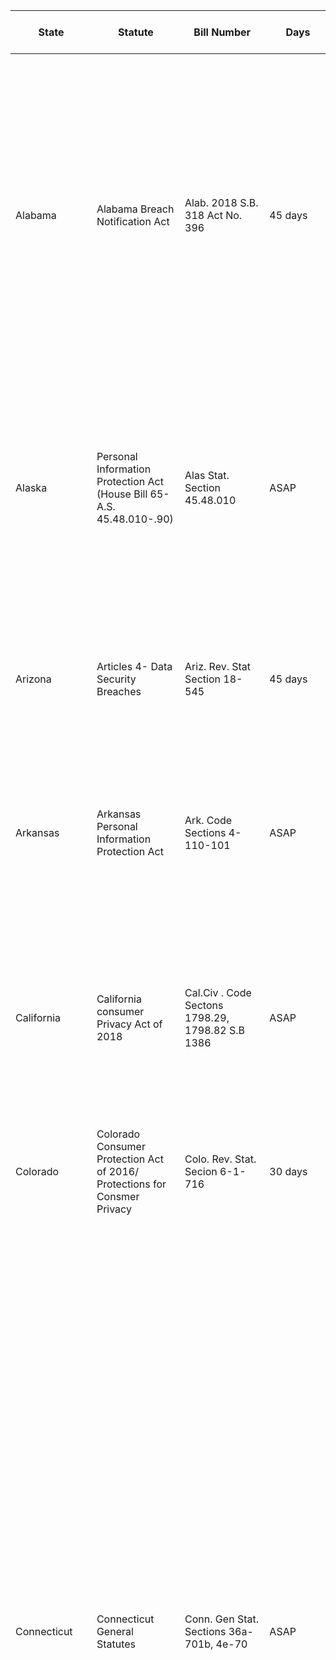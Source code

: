 | State          | Statute                                                                                                      | Bill Number                                                            | Days        | Credit-Mon.                                                                               | Attorney General office info                                                                                                                                         | Breach law highlights                                                                                                                                                                                                                                                                                                                                                                                                                                                                                                                                                                                                                                                                                                                                                                                                                                                                                                                                                                                                                                                                                                                                                                                                                                                                                                                                                                                                                                                                                                                     | Time-Table Updates & Ammendments                                                                                             |
|----------------|--------------------------------------------------------------------------------------------------------------|------------------------------------------------------------------------|-------------|-------------------------------------------------------------------------------------------|----------------------------------------------------------------------------------------------------------------------------------------------------------------------|-------------------------------------------------------------------------------------------------------------------------------------------------------------------------------------------------------------------------------------------------------------------------------------------------------------------------------------------------------------------------------------------------------------------------------------------------------------------------------------------------------------------------------------------------------------------------------------------------------------------------------------------------------------------------------------------------------------------------------------------------------------------------------------------------------------------------------------------------------------------------------------------------------------------------------------------------------------------------------------------------------------------------------------------------------------------------------------------------------------------------------------------------------------------------------------------------------------------------------------------------------------------------------------------------------------------------------------------------------------------------------------------------------------------------------------------------------------------------------------------------------------------------------------------|------------------------------------------------------------------------------------------------------------------------------|
|                |                                                                                                              |                                                                        |             |                                                                                           |                                                                                                                                                                      |                                                                                                                                                                                                                                                                                                                                                                                                                                                                                                                                                                                                                                                                                                                                                                                                                                                                                                                                                                                                                                                                                                                                                                                                                                                                                                                                                                                                                                                                                                                                           |                                                                                                                              |
| Alabama        | Alabama Breach Notification Act                                                                              | Alab. 2018 S.B. 318 Act No. 396                                        | 45 days     |                                                                                           | Alabama Attorney General500 Dexter AvenueMontgomery, AL 36130(334) 242-7300Website: Website: www.ago.state.al.us                                                     | Written notice must be made to affected individuals (and to the Alabama Office of the Attorney General if over 1,000 Alabama residents are notified) within 45 calendar days of a determination that the breach of security is reasonably likely to cause substantial harm to affected individuals. Notice to all consumer reporting agencies is also required “without unreasonable delay” if over 1,000 Alabama residents are notified.                                                                                                                                                                                                                                                                                                                                                                                                                                                                                                                                                                                                                                                                                                                                                                                                                                                                                                                                                                                                                                                                                                 |                                                                                                                              |
| Alaska         | Personal Information Protection Act (House Bill 65- A.S. 45.48.010-.90)                                      | Alas Stat. Section 45.48.010                                           | ASAP        |                                                                                           | Alaska Attorney GeneralP.O. Box 110300Diamond CourthouseJuneau, AK 99811-0300(907) 465-3600Website: Website: www.law.state.ak.us                                     | Notice of the breach must be done expeditiously.  Notice can be delayed if it will interfere with a criminal investigation, or if the breach is unlikely to cause harm to the consumer.  Notice must be given in writing, but can also be given by electronic means under certain circumstances.                                                                                                                                                                                                                                                                                                                                                                                                                                                                                                                                                                                                                                                                                                                                                                                                                                                                                                                                                                                                                                                                                                                                                                                                                                          |                                                                                                                              |
| Arizona        | Articles 4- Data Security Breaches                                                                           | Ariz. Rev. Stat Section 18-545                                         | 45 days     |                                                                                           | Arizona Attorney General1275 W. Washington St.Phoenix, AZ 85007(602) 542-4266Website: Website: www.azag.gov                                                          | All people, government agencies, and companies who process the PII of others must inform those affected by a breach “within 45 days of determining a breach has resulted” or face severe fines.                                                                                                                                                                                                                                                                                                                                                                                                                                                                                                                                                                                                                                                                                                                                                                                                                                                                                                                                                                                                                                                                                                                                                                                                                                                                                                                                           |                                                                                                                              |
| Arkansas       | Arkansas Personal Information Protection Act                                                                 | Ark. Code Sections 4-110-101                                           | ASAP        |                                                                                           | Arkansas Attorney General200 Tower Building 323 Center St.Little Rock, AR 72201-2610(800) 482-8982Website: Website: www.ag.arkansas.gov                              | The Arkansas Personal Information Protection Act mandates that in the event such information is compromised, the entity must notify the affected individuals in a timely manner.                                                                                                                                                                                                                                                                                                                                                                                                                                                                                                                                                                                                                                                                                                                                                                                                                                                                                                                                                                                                                                                                                                                                                                                                                                                                                                                                                          |                                                                                                                              |
| California     | California consumer Privacy Act of 2018                                                                      | Cal.Civ . Code Sectons 1798.29, 1798.82 S.B 1386                       | ASAP        | YES                                                                                       | California Attorney General1300 I St., Ste. 1740Sacramento, CA 95814(916) 445-9555Website: ag.ca.gov                                                                 | The disclosure shall be made in the most expedient time possible and without unreasonable delay, consistent with the legitimate needs of law enforcement and any measures necessary to determine the scope of the breach and restore the reasonable integrity of the data system.                                                                                                                                                                                                                                                                                                                                                                                                                                                                                                                                                                                                                                                                                                                                                                                                                                                                                                                                                                                                                                                                                                                                                                                                                                                         |                                                                                                                              |
| Colorado       | Colorado Consumer Protection Act of 2016/  Protections for Consmer Privacy                                   | Colo. Rev. Stat. Secion 6-1-716                                        | 30 days     |                                                                                           | Colorado Attorney General1525 Sherman St.Denver, Colorado 80203(303) 866-4500Website: www.ago.state.co.us                                                            | All organizations must reports breaches within 30 days.                                                                                                                                                                                                                                                                                                                                                                                                                                                                                                                                                                                                                                                                                                                                                                                                                                                                                                                                                                                                                                                                                                                                                                                                                                                                                                                                                                                                                                                                                   |                                                                                                                              |
| Connecticut    | Connecticut General Statutes                                                                                 | Conn. Gen Stat. Sections 36a-701b, 4e-70                               | ASAP        | YES                                                                                       | Connecticut Attorney General55 Elm St.Hartford, CT 06141-0120(860) 808-5318Website: www.ct.gov/ag                                                                    | Any person who conducts business in this state, and who, in the ordinary course of such person’s business, owns, licenses or maintains computerized data that includes personal information, shall provide notice of any breach of security following the discovery of the breach to any resident of this state whose personal information was, or is reasonably believed to have been, accessed by an unauthorized person through such breach of security. Such notice shall be made without unreasonable delay, subject to the provisions of subsection (d) of this section and the completion of an investigation by such person to determine the nature and scope of the incident, to identify the individuals affected, or to restore the reasonable integrity of the data system. Such notification shall not be required if, after an appropriate investigation and consultation with relevant federal, state and local agencies responsible for law enforcement, the person reasonably determines that the breach will not likely result in harm to the individuals whose personal information has been acquired and accessed.                                                                                                                                                                                                                                                                                                                                                                                                    |                                                                                                                              |
| Delaware       | Breaches of Security Involving Personal Information                                                          | Del. Code tit. 6 Section 12BB-101                                      | 60 days     | 2 years of Cred.Mon. for Social S. # breachTheft Mitigation Services may also be required | Delaware Attorney GeneralCarvel State Office Building820 N. French St.Wilmington, DE 19801(302) 577-8338Website: attorneygeneral.delaware.gov                        | Any person who conducts business in this Delaware and who owns or licenses computerized data that includes personal information shall provide notice of any breach of security following determination of the breach of security to any resident of this State whose personal information was breached or is reasonably believed to have been breached, unless, after an appropriate investigation, the person reasonably determines that the breach of security is unlikely to result in harm to the individuals whose personal information has been breached.Notice required by § 12B-102(a) of this chapter title may be delayed must be made without unreasonable delaybut not later than 60 days after determination of the breach of security, except in the following situations:(1) A shorter time is required under federal law. if a law-enforcement(2) A law enforcement agency determines that the notice will impede a criminal investigation and suchlaw enforcement agency has made a request of the person that the notice be delayed. Notice required by thischapter must be made in good faith, without unreasonable delay and as soon as possible after the law-enforcementagency determines that notification will no longer impede the investigation. Any such delayed notice must bemade after such law enforcement agency determines that notice will not compromise the criminal investigationand so notifies the person of such determination.                                                                   |                                                                                                                              |
| Florida        | Regulation of Trade, Commerce, Investments, and Solicitations.                                               | Fla. Stat. Section 501.171, 282.0041, 282.318(2)(i)                    | 30 days     |                                                                                           | Florida Attorney GeneralThe Capitol, PL 01Tallahassee, FL 32399-1050(850) 414-3300Website: myfloridalegal.com                                                        | A covered entity shall provide notice to the department of any breach of security affecting 500 or more individuals in this state. Such notice must be provided to the department as expeditiously as practicable, but no later than 30 days after the determination of the breach or reason to believe a breach occurred. A covered entity may receive 15 additional days to provide notice as required in subsection (4) if good cause for delay is provided in writing to the department within 30 days after determination of the breach or reason to believe a breach occurred.                                                                                                                                                                                                                                                                                                                                                                                                                                                                                                                                                                                                                                                                                                                                                                                                                                                                                                                                                      |                                                                                                                              |
| Georgia        | Personal Data Security Act                                                                                   | Ga. Code Sections 10-1-910, -911, 0-912; Secdtion 46-5-214             | 45 days     |                                                                                           | Georgia Attorney General40 Capitol Square, SWAtlanta, GA 30334-1300(404) 656-3300Website: law.ga.gov                                                                 | A covered entity that maintains physical or computerized data that include personal information of individuals shall give notice of a breach of the security of the system to any resident of this state whose personal information was, or is reasonably believed to have been, accessed as a result of such breach. Such notice shall be made as expeditiously as practicable and without unreasonable delay, taking into account the time necessary to allow the covered entity to determine the scope of such breach, to identify individuals affected by such breach, and to restore the reasonable integrity of the data system that was breached, but no later than 45 days after the determination of such breach or reason to believe such breach occurred, unless subject to a delay authorized under subsection (c) of this Code section.                                                                                                                                                                                                                                                                                                                                                                                                                                                                                                                                                                                                                                                                                      |                                                                                                                              |
| Hawaii         | Security Breach of Personal Information                                                                      | Haw. Rev. Stat. Section 487N-1                                         | ASAP        |                                                                                           | Hawaii Attorney General425 Queen St.Honolulu, HI 96813(808) 586-1500Website: www.hawaii.gov/ag                                                                       | (a) Any business that owns or licenses personal information of residents of Hawaii, any business that conducts business in Hawaii that owns or licenses personal information in any form (whether computerized, paper, or otherwise), or any government agency that collects personal information for specific government purposes shall provide notice to the affected person that there has been a security breach following discovery or notification of the breach. The disclosure notification shall be made without unreasonable delay, consistent with the legitimate needs of law enforcement as provided in subsection (c) of this section, and consistent with any measures necessary to determine sufficient contact information, determine the scope of the breach, and restore the reasonable integrity, security, and confidentiality of the data system.                                                                                                                                                                                                                                                                                                                                                                                                                                                                                                                                                                                                                                                                   |                                                                                                                              |
| Idaho          | Identity theft                                                                                               | Idaho Stat. Sections 28-51-104 to 107                                  | ASAP        |                                                                                           | Idaho Attorney GeneralStatehouseBoise, ID 83720-1000(208) 334-2400Website: www2.state.id.us/ag                                                                       | A city, county or state agency, individual or a commercial entity that conducts business in Idaho and that owns or licenses computerized data that includes personal information about a resident of Idaho shall, when it becomes aware of a breach of the security of the system, conduct in good faith a reasonable and prompt investigation to determine the likelihood that personal information has been or will be misused. If the investigation determines that the misuse of information about an Idaho resident has occurred or is reasonably likely to occur, the agency, individual or the commercial entity shall give notice as soon as possible to the affected Idaho resident. Notice must be made in the most expedient time possible and without unreasonable delay, consistent with the legitimate needs of law enforcement and consistent with any measures necessary to determine the scope of the breach, to identify the individuals affected, and to restore the reasonable integrity of the computerized data system.                                                                                                                                                                                                                                                                                                                                                                                                                                                                                             |                                                                                                                              |
| Illinois       | Illinois Personal Information Protection Act                                                                 | Ill 815 ILCS Sections 530/1 to 530/25                                  | ASAP        |                                                                                           | Illinois Attorney GeneralJames R. Thompson Ctr.100 W. Randolph St.Chicago, IL 60601(312) 814-3000Website: illinoisattorneygeneral.gov                                | Any data collector that owns or licenses personal information concerning an Illinois resident shall notify the resident at no charge that there has been a breach of the security of the system data following discovery or notification of the breach. The disclosure notification shall be made in the most expedient time possible and without unreasonable delay, consistent with any measures necessary to determine the scope of the breach and restore the reasonable integrity, security, and confidentiality of the data system.                                                                                                                                                                                                                                                                                                                                                                                                                                                                                                                                                                                                                                                                                                                                                                                                                                                                                                                                                                                                 |                                                                                                                              |
| Indiana        | Disclosure of Security Breach                                                                                | Ind. Code Sections 4-1-11, 24-4.9                                      | ASAP        |                                                                                           | Indiana Attorney GeneralIndiana Government Center South - 5th Floor302 West Washington StreetIndianapolis, IN 46204(317) 232-6201Website: www.in.gov/attorneygeneral | A person that maintains computerized data but that is not a data base owner shall notify the data base owner if the person discovers that personal information was or may have been acquired by an unauthorized person. A person required to make a disclosure or notification under this chapter shall make the disclosure or notification without unreasonable delay                                                                                                                                                                                                                                                                                                                                                                                                                                                                                                                                                                                                                                                                                                                                                                                                                                                                                                                                                                                                                                                                                                                                                                    |                                                                                                                              |
| Iowa           | Personal Information Security Breach Protection                                                              | Iowa Code Sections 715C.1,715C.2                                       | ASAP        |                                                                                           | Iowa Attorney GeneralHoover State Office Building1305 E. WalnutDes Moines, IA 50319(515) 281-5164Website: www.IowaAttorneyGeneral.org                                | Any person who owns or licenses computerized data that includes a consumer’s personal information that is used in the course of the person’s business, vocation, occupation, or volunteer activities and that was subject to a breach of security shall give notice of the breach of security following discovery of such breach of security, or receipt of notification under subsection 2, to any consumer whose personal information was included in the information that was breached. The consumer notification shall be made in the most expeditious manner possible and without unreasonable delay, consistent with the legitimate needs of law enforcement as provided in subsection 3, and consistent with any measures necessary to sufficiently determine contact information for the affected consumers, determine the scope of the breach, and restore the reasonable integrity, security, and confidentiality of the data                                                                                                                                                                                                                                                                                                                                                                                                                                                                                                                                                                                                   |                                                                                                                              |
| Kansas         | Protection of Consumer Information                                                                           | Kan.Stat. Section 50-7a01                                              | ASAP        |                                                                                           | Kansas Attorney General120 S.W. 10th Ave., 2nd Fl.Topeka, KS 66612-1597(785) 296-2215Website: www.ksag.org                                                           | A person that conducts business in this state, or a government, governmental subdivision or agency that owns or licenses computerized data that includes personal information shall, when it becomes aware of any breach of the security of the system, conduct in good faith a reasonable and prompt investigation to determine the likelihood that personal information has been or will be misused. If the investigation determines that the misuse of information has occurred or is reasonably likely to occur, the person or government, governmental subdivision or agency shall give notice as soon as possible to the affected Kansas resident. Notice must be made in the most expedient time possible and without unreasonable delay, consistent with the legitimate needs of law enforcement and consistent with any measures necessary to determine the scope of the breach and to restore the reasonable integrity of the computerized data system. IN ADDITION...In the event that a person discovers circumstances requiring notification pursuant to this section of more than 1,000 consumers at one time, the person shall also notify, without unreasonable delay, all consumer reporting agencies that compile and maintain files on consumers on a nationwide basis, as defined by 15 U.S.C. § 1681a(p), of the timing, distribution and content of the notices.                                                                                                                                                    |                                                                                                                              |
| Kentucky       | No Specific title to statute                                                                                 | Ken. KRS Section 365.732, KRS Sections 61.931 to 61.934                | ASAP        |                                                                                           | Kentucky Attorney General700 Capitol AvenueCapitol Building, Suite 118Frankfort, KY 40601(502) 696-5300Website: ag.ky.gov                                            | Any information holder shall disclose any breach of the security of the system, following discovery or notification of the breach in the security of the data, to any resident of Kentucky whose unencrypted personal information was, or is reasonably believed to have been, acquired by an unauthorized person. The disclosure shall be made in the most expedient time possible and without unreasonable delay, consistent with the legitimate needs of law enforcement, as provided in subsection (4) of this section, or any measures necessary to determine the scope of the breach and restore the reasonable integrity of the data system.                                                                                                                                                                                                                                                                                                                                                                                                                                                                                                                                                                                                                                                                                                                                                                                                                                                                                       |                                                                                                                              |
| Lousiana       | Database Security Breach Notification Law                                                                    | La. Rev. Stat. Sections 51:3017                                        | ASAP        |                                                                                           | Louisiana Attorney GeneralP.O. Box 94095Baton Rouge, LA 70804-4095(225)326-6000Website: www.ag.state.la.us                                                           | The Breach Notification Law requires any person or company who conducts business in Louisiana, or that owns or licenses computerized data that includes personally identifiable information ("PII")[1], to notify any resident of Louisiana whose PII was or is reasonably believed to have been acquired by an unauthorized person if, after a reasonable investigation, the person or company determines that there is a reasonable likelihood of harm to customers.  La. R.S. § 51:3074.  If a person or company experiences a breach of a database that contains PII that it does not own, such person or company is obligated to notify the owner or licensee of the PII that was compromised.  Regarding the timing and method of notification, a person or company that experiences a breach is required to make the notification as soon as possible and without unreasonably delay, although there is an exception if a law enforcement agency determines that the notification would impede a criminal investigation.  Id.  Further, the notification must be made by one of three methods: written notification, electronic notification, or substitute notification.  Id.                                                                                                                                                                                                                                                                                                                                                     |                                                                                                                              |
| Maine          | Notice of Risk to Personal Data                                                                              | Me. Rev Stat. tit 10 Section 1346                                      | 30 days     |                                                                                           | Maine Attorney GeneralState House Station 6Augusta, ME 04333(207) 626-8800Website: www.maine.gov/ag                                                                  | If any other person who maintains computerized data that includes personal information becomes aware of a breach of the security of the system, the person shall conduct in good faith a reasonable and prompt investigation to determine the likelihood that personal information has been or will be misused and shall give notice of a breach of the security of the system following discovery or notification of the security breach to a resident of this State if misuse of the personal information has occurred or if it is reasonably possible that misuse will occur.   The notices required under paragraphs A and B must be made as expediently as possible and without unreasonable delay, consistent with the legitimate needs of law enforcement pursuant to subsection 3 or with measures necessary to determine the scope of the security breach and restore the reasonable integrity, security and confidentiality of the data in the system.   If a person discovers a breach of the security of the system that requires notification to more than 1,000 persons at a single time, the person shall also notify, without unreasonable delay, consumer reporting agencies that compile and maintain files on consumers on a nationwide basis, as defined in 15 United States Code, Section 1681a(p). Notification must include the date of the breach, an estimate of the number of persons affected by the breach, if known, and the actual or anticipated date that persons were or will be notified of the breach. | L.D. 696 requires notification to affected residents within 30 days after an entity becomes aware of a breach of PII.        |
| Maryland       | Maryland Personal Information Act                                                                            | Md. Code Com. Law §§ 14-3501, Md. State Govt. Code §§ 10-1301 to -1308 | 45 days     |                                                                                           | Maryland Attorney General200 St. Paul PlaceBaltimore, MD 21202-2202(410) 576-6300Website: www.oag.state.md.us                                                        | In the event of a security breach, notice must be given to consumers within 45 days. Prior to sending notification to consumers, PIPA states that a business must notify the OAG.                                                                                                                                                                                                                                                                                                                                                                                                                                                                                                                                                                                                                                                                                                                                                                                                                                                                                                                                                                                                                                                                                                                                                                                                                                                                                                                                                         |                                                                                                                              |
| Massachusetts  | Standards for the Protection of Personal Information of Residents of the Commonwealth”                       | Mass. Gen. Laws § 93H-1, 201 CMR 17                                    | ASAP        | YES                                                                                       | Massachusetts Attorney General1 Ashburton PlaceBoston, MA 02108-1698(617) 727-2200Website: www.mass.gov/ago                                                          | Does not contain a notification provision. The statute is proactive rather than reactive.                                                                                                                                                                                                                                                                                                                                                                                                                                                                                                                                                                                                                                                                                                                                                                                                                                                                                                                                                                                                                                                                                                                                                                                                                                                                                                                                                                                                                                                 |                                                                                                                              |
| Michigan       | Identity Theft Protection Act                                                                                | Mich. Comp. Laws §§ 445.63, 445.72                                     | ASAP        |                                                                                           | Michigan Attorney GeneralP.O.Box 30212525 W. Ottawa St.Lansing, MI 48909-0212(517) 373-1110Website: www.michigan.gov/ag                                              | Unless the person or agency determines that the security breach has not or is not likely to cause substantial loss or injury to, or result in identity theft with respect to, 1 or more residents of this state, a person or agency that owns or licenses data that are included in a database that discovers a security breach, or receives notice of a security breach under subsection (2), shall provide a notice of the security breach to each resident of this state who meets 1 or more of the following: (a)  that's resident's unencrypted and unredacted pesonal information was accessed and acquired in encrypted form by a person with unauthroized access to the encryption key (b) that resident's personal information was accessed and acquired in encrypted form by a person with unauthorized access to the encryption key.Must provide a notice to the owner or licensor of the information of the security breach without unreasonable delay.                                                                                                                                                                                                                                                                                                                                                                                                                                                                                                                                                                       |                                                                                                                              |
| Minnesota      |                                                                                                              | Minn. Stat. §§ 325E.61, 325E.64                                        | ASAP        |                                                                                           | Minnesota Attorney GeneralState Capitol, Ste. 102St. Paul, MN 55155(651) 296-3353Website: www.ag.state.mn.us                                                         | Any Entity to which the statute applies shall disclose any breach of the security of the system following discovery or notification of the breach in the security of the data to any resident of MN whose unencrypted PI was, or is reasonably believed to have been, acquired by an unauthorized person.  in addition, if an Entity notifies more than 500 persons at one time, the Entity shall also notify, within 48 hours, all consumer reporting agencies that compile and maintain files on consumers on a nationwide basis of the timing, distribution, and content of the notices.                                                                                                                                                                                                                                                                                                                                                                                                                                                                                                                                                                                                                                                                                                                                                                                                                                                                                                                                               |                                                                                                                              |
| Mississippi    | House Bill 583                                                                                               | Miss. Code § 75-24-29                                                  | ASAP        |                                                                                           | Mississippi Attorney GeneralDepartment of JusticeP.O. Box 220Jackson, MS 37205-0220(601) 359-3680Website: www.ago.state.ms.us                                        | Any person who conducts business in this state that maintains computerized data which includes personal information that the person does not own or license shall notify the owner or  licensee of the information of any breach of the security of the data as soon as practicable following its discovery, if the  personal information was, or is reasonably believed to have been,  acquired by an unauthorized person for fraudulent purposes                                                                                                                                                                                                                                                                                                                                                                                                                                                                                                                                                                                                                                                                                                                                                                                                                                                                                                                                                                                                                                                                                        |                                                                                                                              |
| Missouri       | Notice to Consumer of Breach of Security                                                                     | Mo. Rev. Stat. § 407.1500                                              | ASAP        |                                                                                           | Missouri Attorney GeneralSupreme Ct. Building207 W. High St.Jefferson City, MO 65101(573) 751-3321Website: ago.mo.gov                                                | Any person that owns or licenses personal information of residents of Missouri or any person that conducts business in Missouri that owns or licenses personal information in any form of a resident of Missouri shall provide notice to the affected consumer that there has been a breach of security following discovery or notification of the breach. The disclosure notification shall be made without reasonable delay.  In the event a person provides notice to more than one thousand consumers at one time pursuant to this section, the person shall notify, without unreasonable delay, the attorney general's office and all consumer reporting agencies that compile and maintain files on consumers on a nationwide basis, as defined in 15 U.S.C. Section 1681a(p), of the timing, distribution, and content of the notice.                                                                                                                                                                                                                                                                                                                                                                                                                                                                                                                                                                                                                                                                                              |                                                                                                                              |
| Montana        | Impediment of Idenity Theft                                                                                  | Mont. Code §§ 2-6-1501 to -1503, 30-14-1701, 33-19-321                 | immediately |                                                                                           | Montana Attorney GeneralJustice Building215 N. SandersHelena, MT 59620-1401(406) 444-2026Website: www.doj.mt.gov                                                     | Any person or business that maintains computerized data that includes personal information that the person or business does not own shall notify the owner or licensee of the information of any breach of the security of the data system immediately following discovery if the personal information was or is reasonably believed to have been acquired by an unauthorized person.                                                                                                                                                                                                                                                                                                                                                                                                                                                                                                                                                                                                                                                                                                                                                                                                                                                                                                                                                                                                                                                                                                                                                     |                                                                                                                              |
| Nebraska       | Nebraska Financial Data Protection and Notification of Data Security Breach Act                              | Neb. Rev. Stat. §§ 87-801                                              | ASAP        |                                                                                           | Nebraska Attorney GeneralState CapitolP.O. Box 98920Lincoln, NE 68509-8920(402) 471-2682Website: www.ago.state.ne.us                                                 | An individual or a commercial entity that conducts business in Nebraska and that owns or licenses computerized data that includes personal information about a resident of Nebraska shall, when it becomes aware of a breach of the security of the system, conduct in good faith a reasonable and prompt investigation to determine the likelihood that personal information has been or will be used for an unauthorized purpose. If the investigation determines that the use of information about a Nebraska resident for an unauthorized purpose has occurred or is reasonably likely to occur, the individual or commercial entity shall give notice to the affected Nebraska resident. Notice shall be made as soon as possible and without unreasonable delay, consistent with the legitimate needs of law enforcement and consistent with any measures necessary to determine the scope of the breach and to restore the reasonable integrity of the computerized data system.                                                                                                                                                                                                                                                                                                                                                                                                                                                                                                                                                   |                                                                                                                              |
| Nevada         | Security and Privacy of Personal Information                                                                 | Nev. Rev. Stat. §§  603A.010, 242.183                                  | ASAP        |                                                                                           | Nevada Attorney GeneralOld Supreme Ct. Building100 N. Carson St.Carson City, NV 89701(775) 684-1100Website: ag.state.nv.us                                           | Any data collector that owns or licenses computerized data which includes personal information shall disclose any breach of the security of the system data following discovery or notification of the breach to any resident of this State whose unencrypted personal information was, or is reasonably believed to have been, acquired by an unauthorized person. The disclosure must be made in the most expedient time possible and without unreasonable delay, consistent with the legitimate needs of law enforcement, as provided in subsection 3, or any measures necessary to determine the scope of the breach and restore the reasonable integrity of the system data.                                                                                                                                                                                                                                                                                                                                                                                                                                                                                                                                                                                                                                                                                                                                                                                                                                                         |                                                                                                                              |
| New Hampshire  | Right to Privacy                                                                                             | N.H. Rev. Stat. §§ 359-C:19                                            | ASAP        |                                                                                           | New Hampshire Attorney GeneralState House Annex33 Capitol St.Concord, NH 03301-6397(603) 271-3658Website: www.state.nh.us/nhdoj                                      | Any person doing business in this state who owns or licenses computerized data that includes personal information shall, when it becomes aware of a security breach, promptly determine the likelihood that the information has been or will be misused. If the determination is that misuse of the information has occurred or is reasonably likely to occur, or if a determination cannot be made, the person shall notify the affected individuals as soon as possible as required under this subdivision.                                                                                                                                                                                                                                                                                                                                                                                                                                                                                                                                                                                                                                                                                                                                                                                                                                                                                                                                                                                                                             |                                                                                                                              |
| New Jersey     | Personal Information Privacy and Protection Act                                                              | N.J. Stat. § 56:8-161; PL 219 c 95                                     | ASAP        |                                                                                           | New Jersey Attorney GeneralRichard J. Hughes Justice Complex25 Market StreetP.O. Box 080Trenton, NJ 08625(609) 292-8740Website: www.state.nj.us/lps                  | Any business that conducts business in New Jersey, or  any public entity that compiles or maintains computerized records  that include personal information, shall disclose any breach of  security of those computerized records following discovery or  notification of the breach to any customer who is a resident of New Jersey whose personal information was, or is reasonably believed to have been, accessed by an unauthorized person. The disclosure to a  customer shall be made in the most expedient time possible and  without unreasonable delay, consistent with the legitimate needs of law enforcement, as provided in subsection c. of this section, or any  measures necessary to determine the scope of the breach and restore  the reasonable integrity of the data system.                                                                                                                                                                                                                                                                                                                                                                                                                                                                                                                                                                                                                                                                                                                                        |                                                                                                                              |
| New Mexico     | Data Breach Notification Act                                                                                 | New Mexico 2017 H.B. 15, Chap. 36                                      | 45 days     |                                                                                           | New Mexico Attorney GeneralP.O. Drawer 1508Sante Fe, NM 87504-1508(505) 827-6000Website: www.nmag.gov                                                                | Except as provided in Subsection C of this section, a person that owns or licenses elements that include personal identifying information of a New Mexico resident shall provide notification to each New Mexico resident whose personal identifying information is reasonably believed to have been subject to a security breach. Notification shall be made in the most expedient time possible, but not later than forty-five calendar days following discovery of the security breach, except as provided in Section 9 of the Data Breach Notification Act.                                                                                                                                                                                                                                                                                                                                                                                                                                                                                                                                                                                                                                                                                                                                                                                                                                                                                                                                                                           |                                                                                                                              |
| New York       | Stop Hacks and Improve Electornic Data Security Act                                                          | N.Y. Gen. Bus. Law § 899-AA, N.Y. State Tech. Law 208                  | ASAP        |                                                                                           | New York Attorney GeneralDepartment of Law - The Capitol, 2nd fl.Albany, NY 12224(518) 474-7330Website: www.ag.ny.gov                                                | Any Entity that maintains computerized data that includes private information that the Entity does not own shall notify the owner or licensee of the information of any breach of the security of the system immediately following discovery, if the private information was, or is reasonably believed to have been, acquired by a person without valid authorization. The disclosure shall be made in the most expedient time possible and without unreasonable delay,consitent with any measures necessary to determine the scope and breach and restore the reasonable integrity of the system.                                                                                                                                                                                                                                                                                                                                                                                                                                                                                                                                                                                                                                                                                                                                                                                                                                                                                                                                       |                                                                                                                              |
| North Carolina | Identity Theft Protection Act; Act to Strengthen Identity Theft Protections                                  | N.C. Gen. Stat §§ 75-61, 75-65                                         | immediately |                                                                                           | North Carolina Attorney GeneralDepartment of JusticeP.O.Box 629Raleigh, NC 27602-0629(919) 716-6400Website: http://www.ncdoj.gov                                     | Any business that maintains or possesses records or data containing personal information of residents of North Carolina that the business does not own or license, or any business that conducts business in North Carolina that maintains or possesses records or data containing personal information that the business does not own or license shall notify the owner or licensee of the information of any security breach immediately following discovery of the breach, consistent with the legitimate needs of law enforcement as provided in subsection (c) of this section.                                                                                                                                                                                                                                                                                                                                                                                                                                                                                                                                                                                                                                                                                                                                                                                                                                                                                                                                                      |                                                                                                                              |
| North Dakota   | Notice of Security Breach of Personal Information                                                            | N.D. Cent. Code §§ 51-30-01                                            | ASAP        |                                                                                           | North Dakota Attorney GeneralState Capitol600 E. Boulevard Ave.Bismarck, ND 58505-0040(701) 328-2210Website: www.ag.nd.gov                                           | Any person that owns or licenses computerized data that includes personal information, shall disclose any breach of the security system following discovery or notification of the breach in the security of the data to any resident of the state whose unencrypted personal information was, or is reasonably believed to have been, acquired by an unauthorized person. In addition, any person that experiences a breach of the security system as provided in this section shall disclose to the attorney general by mail or electronic mail any breach of the security system which exceeds two hundred fifty individuals. The disclosure must be made in the most expedient time possible and without unreasonable delay, consistent with the legitimate needs of law enforcement, as provided in section 51-30-04, or any measures necessary to determine the scope of the breach and to restore the integrity of the data system                                                                                                                                                                                                                                                                                                                                                                                                                                                                                                                                                                                                 |                                                                                                                              |
| Ohio           |                                                                                                              | Ohio Rev. Code §§ 1347.12, 1349.19, 1349.191, 1349.192                 | 45 days     |                                                                                           | Ohio Attorney GeneralState Office Tower30 E. Broad St.Columbus, OH 43266-0410(614) 466-4320Website: www.ohioattorneygeneral.gov                                      | Any Entity to which the statute applies shall disclose any breach of the security of the system, following its discovery or notification of the breach of the security of the system, to any individual whose principal mailing address as reflected in the records of the Entity is in OH and whose PI was, or reasonably is believed to have been, accessed and acquired by an unauthorized person if the access and acquisition by the unauthorized person causes or reasonably is believed will cause a material risk of identity theft or other fraud to the resident.The disclosure shall be made in the most expedient time possible but not later than 45 days following discovery or notification of the breach in the security of the system, consistent with any measures necessary to determine the scope of the breach, including which residents’ PI was accessed and acquired, and to restore the reasonable integrity of the data system                                                                                                                                                                                                                                                                                                                                                                                                                                                                                                                                                                                  |                                                                                                                              |
| Oklahoma       | Security Breach Notification Act                                                                             | Okla. Stat. §§ 74-3113.1, 24-161 to -166                               | ASAP        |                                                                                           | Oklahoma Attorney General313 NE 21st StreetOklahoma City, OK 73105(405) 521-3921Website: www.oag.state.ok.us                                                         | An individual or entity that maintains computerized data that includes personal information that the individual or entity does not own or license shall notify the owner or licensee of the information of any breach of the security of the system as soon as practicable following discovery, if the personal information was or if the entity reasonably believes was accessed and acquired by an unauthorized person.                                                                                                                                                                                                                                                                                                                                                                                                                                                                                                                                                                                                                                                                                                                                                                                                                                                                                                                                                                                                                                                                                                                 |                                                                                                                              |
| Oregon         | Oregon Consumer Information Protection Act                                                                   | Oregon Rev. Stat. §§ 646A.600 to .628                                  | 45 days     |                                                                                           | Oregon Attorney GeneralJustice Building1162 Court St., NESalem, OR 97301(503) 378-4732Website: www.doj.state.or.us                                                   | A covered entity shall give notice of a breach of security in the most expeditious manner possible, without unreasonable delay, but not later than 45 days after discovering or receiving notification of the breach of security.                                                                                                                                                                                                                                                                                                                                                                                                                                                                                                                                                                                                                                                                                                                                                                                                                                                                                                                                                                                                                                                                                                                                                                                                                                                                                                         |                                                                                                                              |
| Pennsylvania   | Breach of Personal Information Notification Act (BPINA)                                                      | Pennsylvania - 73 Pa. Stat. §§ 2301                                    | ASAP        |                                                                                           | Pennsylvania Attorney General1600 Strawberry SquareHarrisburg, PA 17120(717) 787-3391Website: www.attorneygeneral.gov                                                | An entity that maintains, stores or manages computerized data that includes personal information shall provide notice of any breach of the security of the system following discovery of the breach of the security of the system to any resident of this Commonwealth whose unencrypted and unredacted personal information was or is reasonably believed to have been accessed and acquired by an unauthorized person. Except as provided in section 4 or in order to take any measures necessary to determine the scope of the breach and to restore the reasonable integrity of the data system, the notice shall be made without unreasonable delay. For the purpose of this section, a resident of this Commonwealth may be determined to be an individual whose principal mailing address, as reflected in the computerized data which is maintained, stored or managed by the entity, is in this Commonwealth.                                                                                                                                                                                                                                                                                                                                                                                                                                                                                                                                                                                                                    |                                                                                                                              |
| Rhode Island   | Idenitity Theft Protection Act                                                                               | R.I. Gen. Laws §§ 11-49.3-1                                            | 45 days     |                                                                                           | Rhode Island Attorney General150 S. Main St.Providence, RI 02903 (401) 274-4400Website: www.riag.state.ri.us                                                         | Any municipal agency, state agency, or person that stores, owns, collects, processes, maintains, acquires, uses, or licenses data that includes personal information shall provide notification as set forth in this section of any disclosure of personal information, or any breach of the security of the system, that poses a significant risk of identity theft to any resident of Rhode Island whose personal information was, or is reasonably believed to have been, acquired by an unauthorized person or entity. The notification shall be made in the most expedient time possible, but no later than forty-five (45) calendar days after confirmation of the breach and the ability to ascertain the information required to fulfill the notice requirements contained in subsection (d) of this section, and shall be consistent with the legitimate needs of law enforcement as provided in subsection (c) of this section. In the event that more than five hundred (500) Rhode Island residents are to be notified, the municipal agency, state agency, or person shall notify the attorney general and the major credit reporting agencies as to the timing, content, and distribution of the notices and the approximate number of affected individuals. Notification to the attorney general and the major credit reporting agencies shall be made without delaying notice to affected Rhode Island residents.                                                                                                         |                                                                                                                              |
| South Carolina | Certified Industrial Hygiene and Certified Safety Profession Title Protection Act                            | S.C. Code § 39-1-90                                                    | immediately |                                                                                           | South Carolina Attorney GeneralRembert C. Dennis Office BuildingP.O.Box 11549Columbia, SC 29211-1549(803) 734-3970Website: www.scattorneygeneral.org                 | A person conducting business in this State and maintaining computerized data or other data that includes personal identifying information that the person does not own shall notify the owner or licensee of the information of a breach of the security of the data immediately following discovery, if the personal identifying information was, or is reasonably believed to have been, acquired by an unauthorized person.                                                                                                                                                                                                                                                                                                                                                                                                                                                                                                                                                                                                                                                                                                                                                                                                                                                                                                                                                                                                                                                                                                            |                                                                                                                              |
| South Dakota   | An Act to provide for the notification related to a breach of certain data and to provide a penalty therefor | South Dakota        2018 S.B. 62                                       | 60 days     |                                                                                           | South Dakota Attorney General1302 East Highway 14, Suite 1Pierre, SD 57501-8501(605) 773-3215Website: www.atg.sd.gov                                                 | Following the discovery by or notification to an information holder of a breach of system security an information holder shall disclose in accordance with section 4 of this Act the breach of system security to any resident of this state whose personal or protected information was, or is reasonably believed to have been, acquired by an unauthorized person. A disclosure under this section shall be made not later than sixty days from the discovery or notification of the breach of system security,unless a longer period of time is required due to the legitimate needs of law enforcement as provided under section 3 of this Act.                                                                                                                                                                                                                                                                                                                                                                                                                                                                                                                                                                                                                                                                                                                                                                                                                                                                                      |                                                                                                                              |
| Tennessee      | AN ACT to amend Tennessee Code Annotated, Title 47, relative to release of personal information.             | Tenn. Code §§  47-18-2107; 8-4-119                                     | 45 days     |                                                                                           | Tennessee Attorney General425 5th Avenue NorthNashville, TN 37243(615) 741-3491Website: www.tn.gov/attorneygeneral                                                   | Following discovery or notification of a breach of system security by an information holder, the information holder shall disclose the breach of system security to any resident of this state whose personal information was, or is reasonably believed to have been, acquired by an unauthorized person. The disclosure must be made no later than forty-five (45) days from the discovery or notification of the breach of system security, unless a longer period of time is required due to the legitimate needs of law enforcement, as provided in subsection (d).                                                                                                                                                                                                                                                                                                                                                                                                                                                                                                                                                                                                                                                                                                                                                                                                                                                                                                                                                                  |                                                                                                                              |
| Texas          | Personal Information-Identity Theft                                                                          | Tex. Bus. & Com. Code §§ 521.002, 521.053                              | 60 days     |                                                                                           | Texas Attorney GeneralCapitol StationP.O.Box 12548Austin, TX 78711-2548(512) 463-2100Website: www.oag.state.tx.us                                                    | Any person who maintains computerized data that includes sensitive personal information not owned by the person shall notify the owner or license holder of the information of any breach of system security immediately after discovering the breach, if the sensitive personal information was, or is reasonably believed to have been, acquired by an unauthorized person.                                                                                                                                                                                                                                                                                                                                                                                                                                                                                                                                                                                                                                                                                                                                                                                                                                                                                                                                                                                                                                                                                                                                                             | H.B. 4390, which will enter into force on January 1, 2020, will require notification to affected individuals within 60 days. |
| Utah           | Protection of Personal Information Act                                                                       | Utah Code §§ 13-44-101                                                 | ASAP        |                                                                                           | Utah Attorney GeneralState Capitol, Rm. 236Salt Lake City, UT 84114-0810(801) 538-9600Website: attorneygeneral.utah.gov                                              | A person who maintains computerized data that includes personal information that the person does not own or license shall notify and cooperate with the owner or licensee of the information of any breach of system security immediately following the person's discovery of the breach if misuse of the personal information occurs or is reasonably likely to occur.  Notification shall be provided in the most expedient time possible without unreasonable delay, after determining the scope of the breach of system security and after restoring the reasonable integrity of the system.                                                                                                                                                                                                                                                                                                                                                                                                                                                                                                                                                                                                                                                                                                                                                                                                                                                                                                                                          |                                                                                                                              |
| Vermont        | Security Breach Notice Act                                                                                   | Vt. Stat. tit. 9 §§ 2430, 2435                                         | 14 days     |                                                                                           | Vermont Attorney General109 State St.Montpelier, VT 05609-1001(802) 828-3173Website: www.atg.state.vt.us                                                             | Businesses and state agencies must notify the Attorney General and consumers in the event a business or state agency suffers a “security breach.” A security breach is defined as the “unauthorized acquisition or a reasonable belief of an unauthorized acquisition of electronic data that compromises the security, confidentiality, or integrity of personal information maintained by the [business or state agency].”                             14-day Notice: Businesses are required to notify the Office of the Attorney General within 14 days of discovering or being notified of a breach. This notification may be preliminary, and is kept confidential by statute. The form of affirmation required to waive the 14-day preliminary notice requirement can be found here (PDF).Notice to Consumers: The notification to consumers must be sent as soon as possible and without unreasonable delay, and no later than 45 days after discovery or notice of the breach. Depending on the size of the breach, the notice must be individual in a specific form or through mass media.                                                                                                                                                                                                                                                                                                                                                                                                                                      |                                                                                                                              |
| Virginia       | Breach of Personal Informaton Notification                                                                   | Va. Code §§ 18.2-186.6, 32.1-127.1:05                                  | ASAP        |                                                                                           | Virginia Attorney General900 East Main St.Richmond, VA 23219(804) 786-2071Website: www.oag.state.va.us                                                               | An individual or entity that maintains computerized data that includes personal information that the individual or entity does not own or license shall notify the owner or licensee of the information of any breach of the security of the system without unreasonable delay following discovery of the breach of the security of the system, if the personal information was accessed and acquired by an unauthorized person or the individual or entity reasonably believes the personal information was accessed and acquired by an unauthorized person.                                                                                                                                                                                                                                                                                                                                                                                                                                                                                                                                                                                                                                                                                                                                                                                                                                                                                                                                                                             |                                                                                                                              |
| Washington     | Data Breach Notification Law                                                                                 | Wash. Rev. Code §§ 19.255.010, 42.56.590                               | immediately |                                                                                           | Washington Attorney General1125 Washington St. SEPO Box 40100Olympia, WA 98504-0100(360) 753-6200Website: www.atg.wa.gov                                             | Any person or business that maintains data that includes personal information that the person or business does not own shall notify the owner or licensee of the information of any breach of the security of the data immediately following discovery, if the personal information was, or is reasonably believed to have been, acquired by an unauthorized person.                                                                                                                                                                                                                                                                                                                                                                                                                                                                                                                                                                                                                                                                                                                                                                                                                                                                                                                                                                                                                                                                                                                                                                      | H.B. 1071 will shorten notification time frame to 30 days                                                                    |
| West Virginia  | BREACH OF SECURITY OF CONSUMER INFORMATION.                                                                  | W.V. Code §§ 46A-2A-101                                                | 30 days     |                                                                                           | West Virginia Attorney GeneralState Capitol1900 Kanawha Blvd. , E.Charleston, WV 25305(304) 558-2021Website: www.wvago.gov                                           | Any person or business that conducts business in this stateand that owns or licenses data that includes personal informationshall disclose any breach of the security of the system to any resident of this state whose personal information was, or isreasonably believed to have been, acquired by an unauthorized person and the personal information was not secured. Notice is not required if the breach of the security of the system is not reasonably likely to subject consumers to a risk of harm. The breach of secured personal information must be disclosed if the information acquired and accessed is not secured during a security breach or if the  confidential process, encryption key, or other means to decipher the  secured information was acquired by an unauthorized person.Notification to affected consumers  under this section must be made in the most  expedient time possible, without unreasonable delay, and no more than thirty calendar days after the breach was discovered, unless the delay is at the request of law enforcement as provided in subsection (3) of this section, or the delay is due to any measures necessary to determine the scope of the breach and restore the reasonable integrity of the data system.                                                                                                                                                                                                                                                                     |                                                                                                                              |
| Wisconsin      | Notice of Unauthorized Acquisition of Personal Information                                                   | Wis. Stat. § 134.98                                                    | 45 days     |                                                                                           | Wisconsin Attorney GeneralState Capitol, Ste. 114 E.P.O.Box 7857Madison, WI 53707-7857(608) 266-1221Website: www.doj.state.wi.us                                     | If an entity whose principal place of business is not located in this state knows that personal information pertaining to a resident of this state has been acquired by a person whom the entity has not authorized to acquire the personal information, the entity shall make reasonable efforts to notify each resident of this state who is the subject of the personal information. The notice shall indicate that the entity knows of the unauthorized acquisition of personal information pertaining to the resident of this state who is the subject of the personal information.  Subject to sub. (5), an entity shall provide the notice required under sub. (2) within a reasonable time, not to exceed 45 days after the entity learns of the acquisition of personal information. A determination as to reasonableness under this paragraph shall include consideration of the number of notices that an entity must provide and the methods of communication available to the entity.                                                                                                                                                                                                                                                                                                                                                                                                                                                                                                                                        |                                                                                                                              |
| Wyoming        | Computer security breach; notice to affected persons                                                         | Wyo. Stat. §§ 40-12-501                                                | ASAP        |                                                                                           | Wyoming Attorney GeneralState Capitol BuildingCheyenne, WY 82002(307) 777-7841Website: attorneygeneral.state.wy.us                                                   | An individual or commercial entity that conducts business in Wyoming and that owns or licenses computerized data that includes personal identifying information about a resident of Wyoming shall, when it becomes aware of a breach of the security of the system, conduct in good faith a reasonable and prompt investigation to determine the likelihood that personal identifying information has been or will be misused. If the investigation determines that the misuse of personal identifying information about a Wyoming resident has occurred or is reasonably likely to occur, the individual or the commercial entity shall give notice as soon as possible to the affected Wyoming resident. Notice shall be made in the most expedient time possible and without unreasonable delay, consistent with the legitimate needs of law enforcement and consistent with any measures necessary to determine the scope of the breach and to restore the reasonable integrity of the computerized data system.                                                                                                                                                                                                                                                                                                                                                                                                                                                                                                                      |                                                                                                                              |
| DC             | Security Breach Protection Amendment Act of 2019                                                             | D.C. Code §§ 28- 3851                                                  | ASAP        |                                                                                           | District of Columbia Attorney GeneralJohn A. Wilson Building1350 PA Ave, NW Suite 409Washington, DC 20009(202) 727-3400Website: occ.dc.gov                           | Any Entity that maintains, handles, or otherwise possesses computerized or other electronic data that includes PI that the Entity does not own shall notify the owner or licensee of the information of any breach of the security of the system in the most expedient time possible following discovery.                                                                                                                                                                                                                                                                                                                                                                                                                                                                                                                                                                                                                                                                                                                                                                                                                                                                                                                                                                                                                                                                                                                                                                                                                                 |                                                                                                                              |
